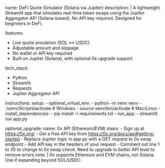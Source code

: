 name: DeFi Quote Simulator (Solana via Jupiter)
description: |
  A lightweight Streamlit app that simulates real-time token swaps using the Jupiter Aggregator API (Solana-based). 
  No API key required. Designed for beginners in DeFi.

features:
  - Live quote simulation (SOL ↔ USDC)
  - Adjustable amount and slippage
  - No wallet or API key required
  - Built on Jupiter (Solana), with optional 0x upgrade support

tech_stack:
  - Python
  - Streamlit
  - Requests
  - Jupiter Aggregator API

instructions:
  setup:
    - optional_virtual_env:
        - python -m venv venv
        - .\venv\Scripts\activate  # Windows
        - source venv/bin/activate  # Mac/Linux
    - install_dependencies:
        - pip install -r requirements.txt
    - run_app:
        - streamlit run app.py

optional_upgrade:
  name: 0x API (Ethereum/EVM)
  steps:
    - Sign up at https://0x.org/
    - Get a free API key from https://0x.org/docs/api#getting-started
    - Replace Jupiter logic in app.py with a GET request to 0x swap endpoint
    - Add API key in the headers of your request
    - Comment out line 1 to 35 to change to 0x swap check. Need to upgrade to better API level to remove errors
  note: |
    0x supports Ethereum and EVM chains, not Solana. Use if expanding beyond SOL/USDC.

